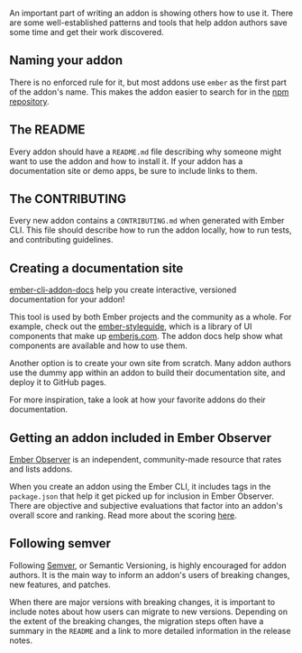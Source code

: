 An important part of writing an addon is showing others how to use it.
There are some well-established patterns and tools that help addon authors save some time and get their work discovered.

## Naming your addon

There is no enforced rule for it, but most addons use `ember` as the first part of the addon's name.
This makes the addon easier to search for in the [npm repository](https://www.npmjs.com/search?q=ember).

## The README

Every addon should have a `README.md` file describing why someone might want to use the addon and how to install it.
If your addon has a documentation site or demo apps, be sure to include links to them.

## The CONTRIBUTING

 Every new addon contains a `CONTRIBUTING.md` when generated with Ember CLI. This file should describe how to run the addon locally, how to run tests, and contributing guidelines.

## Creating a documentation site

[ember-cli-addon-docs](https://ember-learn.github.io/ember-cli-addon-docs/) help you create interactive, versioned documentation for your addon!

This tool is used by both Ember projects and the community as a whole.
For example, check out the [ember-styleguide](https://github.com/ember-learn/ember-styleguide), which is a library of UI components that make up [emberjs.com](https://emberjs.com). The addon docs help show what components are available and how to use them.

Another option is to create your own site from scratch.
Many addon authors use the dummy app within an addon to build their documentation site, and deploy it to GitHub pages.

For more inspiration, take a look at how your favorite addons do their documentation.

## Getting an addon included in Ember Observer

[Ember Observer](https://www.emberobserver.com/) is an independent, community-made resource that rates and lists addons.

When you create an addon using the Ember CLI, it includes tags in the `package.json` that help it get picked up for inclusion in Ember Observer. There are objective and subjective evaluations that factor into an addon's overall score and ranking. Read more about the scoring [here](https://www.emberobserver.com/about).

## Following semver

Following [Semver](https://semver.org/), or Semantic Versioning, is highly encouraged for addon authors. It is the main way to inform an addon's users of breaking changes, new features, and patches.

When there are major versions with breaking changes, it is important to include notes about how users can migrate to new versions.
Depending on the extent of the breaking changes, the migration steps often have a summary in the `README` and a link to more detailed information in the release notes.
